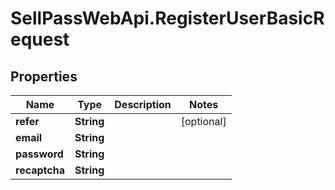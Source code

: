 # SellPassWebApi.RegisterUserBasicRequest

## Properties

Name | Type | Description | Notes
------------ | ------------- | ------------- | -------------
**refer** | **String** |  | [optional] 
**email** | **String** |  | 
**password** | **String** |  | 
**recaptcha** | **String** |  | 


